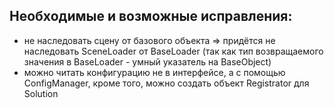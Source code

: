## Необходимые и возможные исправления:
- не наследовать сцену от базового объекта => придётся не наследовать SceneLoader от BaseLoader (так как тип возвращаемого значения в BaseLoader - умный указатель на BaseObject)
- можно читать конфигурацию не в интерфейсе, а с помощью ConfigManager, кроме того, можно создать объект Registrator для Solution
